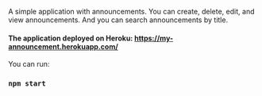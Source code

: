 A simple application with announcements. You can create, delete, edit, and view announcements. And you can search announcements by title.

#### The application deployed on Heroku: https://my-announcement.herokuapp.com/

You can run:
### `npm start`
